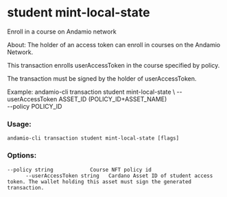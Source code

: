 # student mint-local-state
Enroll in a course on Andamio network


About:
The holder of an access token can enroll in courses on the Andamio Network.

This transaction enrolls userAccessToken in the course specified by policy.

The transaction must be signed by the holder of userAccessToken.

Example:
  andamio-cli transaction student mint-local-state \ 
    --userAccessToken ASSET_ID (POLICY_ID+ASSET_NAME) \
    --policy POLICY_ID




### Usage:
```
andamio-cli transaction student mint-local-state [flags]

```

### Options:
```
--policy string            Course NFT policy id
      --userAccessToken string   Cardano Asset ID of student access token. The wallet holding this asset must sign the generated transaction.
```

